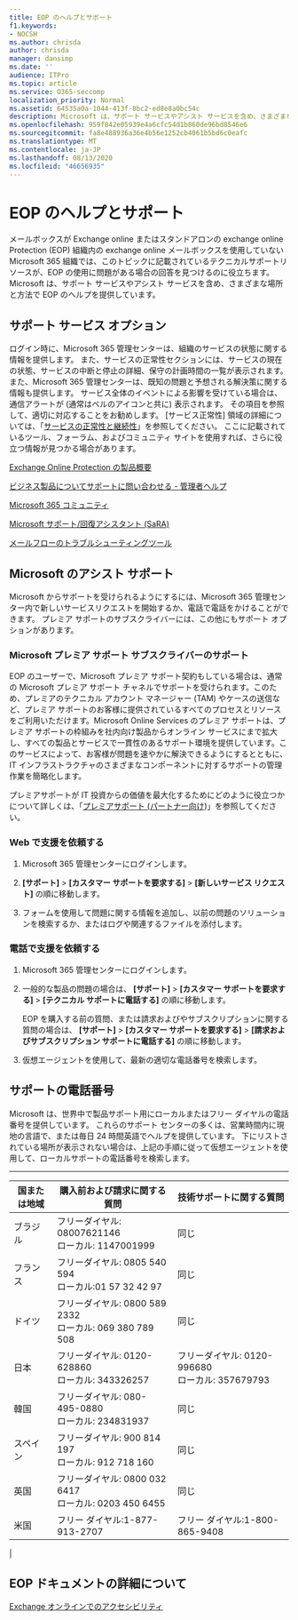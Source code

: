 ```yaml
---
title: EOP のヘルプとサポート
f1.keywords:
- NOCSH
ms.author: chrisda
author: chrisda
manager: dansimp
ms.date: ''
audience: ITPro
ms.topic: article
ms.service: O365-seccomp
localization_priority: Normal
ms.assetid: 64535a0a-1044-413f-8bc2-ed8e8a0bc54c
description: Microsoft は、サポート サービスやアシスト サービスを含め、さまざまな場所と方法で EOP のヘルプを提供しています。
ms.openlocfilehash: 959f842e05939e4a6cfc54d1b860de96bd8546e6
ms.sourcegitcommit: fa8e488936a36e4b56e1252cb4061b5bd6c0eafc
ms.translationtype: MT
ms.contentlocale: ja-JP
ms.lasthandoff: 08/13/2020
ms.locfileid: "46656935"
---
```

# <a name="help-and-support-for-eop"></a>EOP のヘルプとサポート

メールボックスが Exchange online またはスタンドアロンの exchange online Protection (EOP) 組織内の exchange online メールボックスを使用していない Microsoft 365 組織では、このトピックに記載されているテクニカルサポートリソースが、EOP の使用に問題がある場合の回答を見つけるのに役立ちます。 Microsoft は、サポート サービスやアシスト サービスを含め、さまざまな場所と方法で EOP のヘルプを提供しています。

## <a name="self-support-options"></a>サポート サービス オプション

ログイン時に、Microsoft 365 管理センターは、組織のサービスの状態に関する情報を提供します。 また、サービスの正常性セクションには、サービスの現在の状態、サービスの中断と停止の詳細、保守の計画時間の一覧が表示されます。 また、Microsoft 365 管理センターは、既知の問題と予想される解決策に関する情報も提供します。 サービス全体のイベントによる影響を受けている場合は、通信アラートが (通常はベルのアイコンと共に) 表示されます。 その項目を参照して、適切に対応することをお勧めします。 [サービス正常性] 領域の詳細については、「[サービスの正常性と継続性](https://docs.microsoft.com/office365/servicedescriptions/office-365-platform-service-description/service-health-and-continuity)」を参照してください。 ここに記載されているツール、フォーラム、およびコミュニティ サイトを使用すれば、さらに役立つ情報が見つかる場合があります。

[Exchange Online Protection の製品概要](https://products.office.com/exchange/exchange-email-security-spam-protection)

[ビジネス製品についてサポートに問い合わせる - 管理者ヘルプ](https://docs.microsoft.com/microsoft-365/admin/contact-support-for-business-products)

[Microsoft 365 コミュニティ](https://techcommunity.microsoft.com/t5/Office-365/ct-p/Office365)

[Microsoft サポート/回復アシスタント (SaRA)](https://support.microsoft.com/office/e90bb691-c2a7-4697-a94f-88836856c72f)

[メールフローのトラブルシューティングツール](https://aka.ms/FixEmail)

## <a name="assisted-support-from-microsoft"></a>Microsoft のアシスト サポート

Microsoft からサポートを受けられるようにするには、Microsoft 365 管理センター内で新しいサービスリクエストを開始するか、電話で電話をかけることができます。 プレミア サポートのサブスクライバーには、この他にもサポート オプションがあります。

### <a name="support-for-microsoft-premier-support-subscribers"></a>Microsoft プレミア サポート サブスクライバーのサポート

EOP のユーザーで、Microsoft プレミア サポート契約もしている場合は、通常の Microsoft プレミア サポート チャネルでサポートを受けられます。このため、プレミアのテクニカル アカウント マネージャー (TAM) やケースの送信など、プレミア サポートのお客様に提供されているすべてのプロセスとリソースをご利用いただけます。Microsoft Online Services のプレミア サポートは、プレミア サポートの枠組みを社内向け製品からオンライン サービスにまで拡大し、すべての製品とサービスで一貫性のあるサポート環境を提供しています。このサービスによって、お客様が問題を速やかに解決できるようにするとともに、IT インフラストラクチャのさまざまなコンポーネントに対するサポートの管理作業を簡略化します。

プレミアサポートが IT 投資からの価値を最大化するためにどのように役立つかについて詳しくは、「[プレミアサポート (パートナー向け](https://partner.microsoft.com/support/microsoft-services-premier-support))」を参照してください。

### <a name="ask-for-help-on-the-web"></a>Web で支援を依頼する

1. Microsoft 365 管理センターにログインします。

2. **[サポート]** \> **[カスタマー サポートを要求する]** \> **[新しいサービス リクエスト]** の順に移動します。

3. フォームを使用して問題に関する情報を追加し、以前の問題のソリューションを検索するか、またはログや関連するファイルを添付します。

### <a name="ask-for-help-on-the-telephone"></a>電話で支援を依頼する

1. Microsoft 365 管理センターにログインします。

2. 一般的な製品の問題の場合は、 **[サポート]** \> **[カスタマー サポートを要求する]** \> **[テクニカル サポートに電話する]** の順に移動します。

   EOP を購入する前の質問、または請求およびやサブスクリプションに関する質問の場合は、 **[サポート]** \> **[カスタマー サポートを要求する]** \> **[請求およびサブスクリプション サポートに電話する]** の順に移動します。

3. 仮想エージェントを使用して、最新の適切な電話番号を検索します。

## <a name="support-telephone-numbers"></a>サポートの電話番号

Microsoft は、世界中で製品サポート用にローカルまたはフリー ダイヤルの電話番号を提供しています。 これらのサポート センターの多くは、営業時間内に現地の言語で、または毎日 24 時間英語でヘルプを提供しています。 下にリストされている場所が表示されない場合は、上記の手順に従って仮想エージェントを使用して、ローカルサポートの電話番号を検索します。

****

|国または地域|購入前および請求に関する質問|技術サポートに関する質問|
|---|---|---|
|ブラジル|フリーダイヤル: 08007621146 <br/> ローカル: 1147001999|同じ|
|フランス|フリーダイヤル: 0805 540 594 <br/> ローカル:01 57 32 42 97|同じ|
|ドイツ|フリーダイヤル: 0800 589 2332 <br/>  ローカル: 069 380 789 508|同じ|
|日本|フリーダイヤル: 0120-628860 <br/> ローカル: 343326257|フリーダイヤル: 0120-996680 <br/> ローカル: 357679793|
|韓国|フリーダイヤル: 080-495-0880 <br/> ローカル: 234831937|同じ|
|スペイン|フリーダイヤル: 900 814 197 <br/> ローカル: 912 718 160|同じ|
|英国|フリーダイヤル: 0800 032 6417 <br/> ローカル: 0203 450 6455|同じ|
|米国|フリー ダイヤル:1-877-913-2707|フリー ダイヤル:1-800-865-9408|
|

## <a name="for-more-information-about-eop-documentation"></a>EOP ドキュメントの詳細について

[Exchange オンラインでのアクセシビリティ](https://docs.microsoft.com/Exchange/accessibility/accessibility)
